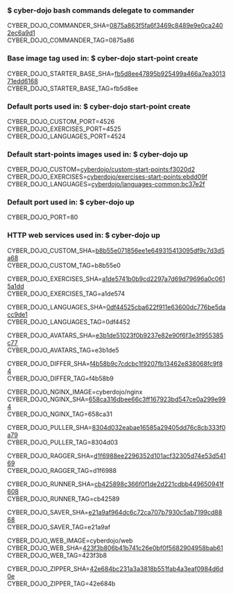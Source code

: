 ### $ cyber-dojo bash commands delegate to commander

CYBER_DOJO_COMMANDER_SHA=[0875a863f5fa6f3469c8489e9e0ca2402ec6a9d1](https://github.com/cyber-dojo/commander/commit/0875a863f5fa6f3469c8489e9e0ca2402ec6a9d1)<br/>
CYBER_DOJO_COMMANDER_TAG=0875a86<br/>

### Base image tag used in: $ cyber-dojo start-point create

CYBER_DOJO_STARTER_BASE_SHA=[fb5d8ee47895b925499a466a7ea301371edd6168](https://github.com/cyber-dojo/starter-base/commit/fb5d8ee47895b925499a466a7ea301371edd6168)<br/>
CYBER_DOJO_STARTER_BASE_TAG=fb5d8ee<br/>


### Default ports used in: $ cyber-dojo start-point create

CYBER_DOJO_CUSTOM_PORT=4526
CYBER_DOJO_EXERCISES_PORT=4525
CYBER_DOJO_LANGUAGES_PORT=4524

### Default start-points images used in: $ cyber-dojo up

CYBER_DOJO_CUSTOM=[cyberdojo/custom-start-points:f3020d2](https://github.com/cyber-dojo/custom-start-points/commit/f3020d2788d21ad39896bf431abb41c7156830e8)<br/>
CYBER_DOJO_EXERCISES=[cyberdojo/exercises-start-points:ebdd09f](https://github.com/cyber-dojo/exercises-start-points/commit/ebdd09f21b845b9d68631d4f9a182cbd4292fb5f)<br/>
CYBER_DOJO_LANGUAGES=[cyberdojo/languages-common:bc37e2f](https://github.com/cyber-dojo/languages-common/commit/bc37e2f58f014f5a946f8b2c230873615d8c0165)<br/>

### Default port used in: $ cyber-dojo up

CYBER_DOJO_PORT=80<br/>

### HTTP web services used in: $ cyber-dojo up

CYBER_DOJO_CUSTOM_SHA=[b8b55e071856ee1e649315413095df9c7d3d5a68](https://github.com/cyber-dojo/custom/commit/b8b55e071856ee1e649315413095df9c7d3d5a68)<br/>
CYBER_DOJO_CUSTOM_TAG=b8b55e0<br/>

CYBER_DOJO_EXERCISES_SHA=[a1de5741b0b9cd2297a7d69d79696a0c0615a1dd](https://github.com/cyber-dojo/exercises/commit/a1de5741b0b9cd2297a7d69d79696a0c0615a1dd)<br/>
CYBER_DOJO_EXERCISES_TAG=a1de574<br/>

CYBER_DOJO_LANGUAGES_SHA=[0df44525cba622f911e63600dc776be5dacc9de1](https://github.com/cyber-dojo/languages/commit/0df44525cba622f911e63600dc776be5dacc9de1)<br/>
CYBER_DOJO_LANGUAGES_TAG=0df4452<br/>

CYBER_DOJO_AVATARS_SHA=[e3b1de51023f0b9237e82e90f6f3e3f955385c77](https://github.com/cyber-dojo/avatars/commit/e3b1de51023f0b9237e82e90f6f3e3f955385c77)<br/>
CYBER_DOJO_AVATARS_TAG=e3b1de5<br/>

CYBER_DOJO_DIFFER_SHA=[f4b58b9c7cdcbc1f9207fb13462e838068fc9f84](https://github.com/cyber-dojo/differ/commit/f4b58b9c7cdcbc1f9207fb13462e838068fc9f84)<br/>
CYBER_DOJO_DIFFER_TAG=f4b58b9<br/>

CYBER_DOJO_NGINX_IMAGE=cyberdojo/nginx
CYBER_DOJO_NGINX_SHA=[658ca316dbee66c3ff167923bd547ce0a299e994](https://github.com/cyber-dojo/nginx/commit/658ca316dbee66c3ff167923bd547ce0a299e994)<br/>
CYBER_DOJO_NGINX_TAG=658ca31<br/>

CYBER_DOJO_PULLER_SHA=[8304d032eabae16585a29405dd76c8cb333f0a79](https://github.com/cyber-dojo/puller/commit/8304d032eabae16585a29405dd76c8cb333f0a79)<br/>
CYBER_DOJO_PULLER_TAG=8304d03<br/>

CYBER_DOJO_RAGGER_SHA=[d1f6988ee2296352d101acf32305d74e53d54169](https://github.com/cyber-dojo/ragger/commit/d1f6988ee2296352d101acf32305d74e53d54169)<br/>
CYBER_DOJO_RAGGER_TAG=d1f6988<br/>

CYBER_DOJO_RUNNER_SHA=[cb425898c366f0f1de2d221cdbb449650941f608](https://github.com/cyber-dojo/runner/commit/cb425898c366f0f1de2d221cdbb449650941f608)<br/>
CYBER_DOJO_RUNNER_TAG=cb42589<br/>

CYBER_DOJO_SAVER_SHA=[e21a9af964dc6c72ca707b7930c5ab7199cd8868](https://github.com/cyber-dojo/saver/commit/e21a9af964dc6c72ca707b7930c5ab7199cd8868)<br/>
CYBER_DOJO_SAVER_TAG=e21a9af<br/>

CYBER_DOJO_WEB_IMAGE=cyberdojo/web
CYBER_DOJO_WEB_SHA=[423f3b806b41b741c26e0bf0f5682904958bab61](https://github.com/cyber-dojo/web/commit/423f3b806b41b741c26e0bf0f5682904958bab61)<br/>
CYBER_DOJO_WEB_TAG=423f3b8<br/>

CYBER_DOJO_ZIPPER_SHA=[42e684bc231a3a3818b551fab4a3eaf0984d6d0e](https://github.com/cyber-dojo/zipper/commit/42e684bc231a3a3818b551fab4a3eaf0984d6d0e)<br/>
CYBER_DOJO_ZIPPER_TAG=42e684b<br/>
